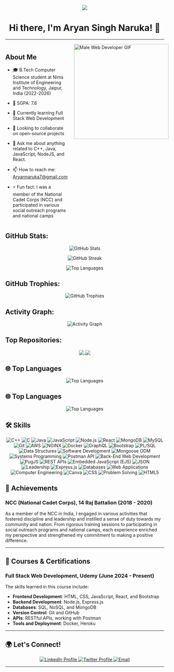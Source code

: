 <p align="center">
  <img src="https://readme-typing-svg.herokuapp.com?color=%2336BCF7&center=true&vCenter=true&lines=Hi%2C+I+am+Aryan+Singh;Nice+to+meet+you!+%F0%9F%91%8B;An+aspirant+and+ardent+Web+Developer;Passionate+about+coding+and+technology">
</p>

<h1 align="center">Hi there, I'm Aryan Singh Naruka! 👋</h1>

---

<div style="display: flex; align-items: flex-start;">
  <div style="flex: 1;">
  
  ## About Me

  <ul dir="auto">
    <li>
      <p dir="auto">🎓 B.Tech Computer Science student at Nims Institute of Engineering and Technology, Jaipur, India (2022-2026)</p>
    </li>
    <li>
      <p dir="auto">🌟 SGPA: 7.6</p>
    </li>
    <li>
      <p dir="auto">🌱 Currently learning Full Stack Web Development</p>
    </li>
    <li>
      <p dir="auto">👯 Looking to collaborate on open-source projects</p>
    </li>
    <li>
      <p dir="auto">💬 Ask me about anything related to C++, Java, JavaScript, NodeJS, and React.</p>
    </li>
    <li>
      <p dir="auto">📫 How to reach me: <a href="mailto:Aryannaruka7@gmail.com">Aryannaruka7@gmail.com</a></p>
    </li>
    <li>
      <p dir="auto">⚡ Fun fact: I was a member of the National Cadet Corps (NCC) and participated in various social outreach programs and national camps</p>
    </li>
  </ul>
  
  </div>
  
  <div style="flex: 1; margin-left: 20px;">
    <img src="https://media1.giphy.com/media/v1.Y2lkPTc5MGI3NjExa2IzajZydTd2YmR1Z3A5cnY3ZnI5aW0ybTE1YTlicXc4OXpweHVzaiZlcD12MV9pbnRlcm5hbF9naWZfYnlfaWQmY3Q9Zw/SWoSkN6DxTszqIKEqv/giphy.webp" alt="Male Web Developer GIF" style="width: 300px;">
  </div>
  
</div>


## GitHub Stats:

<p align="center">
  <img src="https://github-readme-stats.vercel.app/api?username=aryan681&show_icons=true&theme=dark" alt="GitHub Stats" />
</p>

<p align="center">
  <img src="https://github-readme-streak-stats.herokuapp.com/?user=aryan681&theme=dark" alt="GitHub Streak" />
</p>

<p align="center">
  <img src="https://github-readme-stats.vercel.app/api/top-langs/?username=aryan681&layout=compact&theme=dark" alt="Top Languages" />
</p>

## GitHub Trophies:

<p align="center">
  <img src="https://github-profile-trophy.vercel.app/?username=aryan681&theme=darkhub&row=1&column=7" alt="GitHub Trophies" />
</p>

## Activity Graph:
<p align="center">
  <img src="https://github-readme-activity-graph.vercel.app/graph?username=aryan681&theme=react-dark&hide_border=true&area=true" alt="Activity Graph" />
</p>

## Top Repositories:

<p align="center">
  <a href="https://github.com/Aryan681/blogify">
    <img align="center" src="https://github-readme-stats.vercel.app/api/pin/?username=Aryan681&repo=blogify&theme=dark" />
  </a>
  <a href="https://github.com/Aryan681/URL-Shortner">
    <img align="center" src="https://github-readme-stats.vercel.app/api/pin/?username=Aryan681&repo=URL-Shortner&theme=dark" />
  </a>
</p>

## 🌐 Top Languages

<p align="center">
  <img src="https://github-readme-stats.vercel.app/api/top-langs/?username=Aryan681&layout=compact&theme=radical&hide_border=true&langs_count=6&exclude_repo=your-repo1,your-repo2" alt="Top Languages" />
</p>


## 🌐 Top Languages

<div align="center">
  <img src="https://github-readme-stats.vercel.app/api/top-langs/?username=Aryan681&layout=compact&theme=radical&hide_border=true&langs_count=6&exclude_repo=your-repo1,your-repo2" alt="Top Languages" />
</div>


## 🛠️ Skills

<div align="center">
  <img src="https://img.shields.io/badge/C++-00599C?style=for-the-badge&logo=cplusplus&logoColor=white" alt="C++" />
  <img src="https://img.shields.io/badge/C-00599C?style=for-the-badge&logo=c&logoColor=white" alt="C" />
  <img src="https://img.shields.io/badge/Java-007396?style=for-the-badge&logo=java&logoColor=white" alt="Java" />
  <img src="https://img.shields.io/badge/JavaScript-323330?style=for-the-badge&logo=javascript&logoColor=F7DF1E" alt="JavaScript" />
  <img src="https://img.shields.io/badge/Node.js-43853D?style=for-the-badge&logo=node-dot-js&logoColor=white" alt="Node.js" />
  <img src="https://img.shields.io/badge/React-20232A?style=for-the-badge&logo=react&logoColor=61DAFB" alt="React" />
  <img src="https://img.shields.io/badge/MongoDB-4EA94B?style=for-the-badge&logo=mongodb&logoColor=white" alt="MongoDB" />
  <img src="https://img.shields.io/badge/MySQL-4479A1?style=for-the-badge&logo=mysql&logoColor=white" alt="MySQL" />
  <img src="https://img.shields.io/badge/Git-F05032?style=for-the-badge&logo=git&logoColor=white" alt="Git" />
  <img src="https://img.shields.io/badge/AWS-232F3E?style=for-the-badge&logo=amazon-aws&logoColor=white" alt="AWS" />
  <img src="https://img.shields.io/badge/NGINX-009639?style=for-the-badge&logo=nginx&logoColor=white" alt="NGINX" />
  <img src="https://img.shields.io/badge/Docker-2496ED?style=for-the-badge&logo=docker&logoColor=white" alt="Docker" />
  <img src="https://img.shields.io/badge/GraphQL-E10098?style=for-the-badge&logo=graphql&logoColor=white" alt="GraphQL" />
  <img src="https://img.shields.io/badge/Bootstrap-563D7C?style=for-the-badge&logo=bootstrap&logoColor=white" alt="Bootstrap" />
  <img src="https://img.shields.io/badge/PL%2FSQL-1F425F?style=for-the-badge&logo=oracle&logoColor=white" alt="PL/SQL" />
  <img src="https://img.shields.io/badge/Data%20Structures-339933?style=for-the-badge&logo=databricks&logoColor=white" alt="Data Structures" />
  <img src="https://img.shields.io/badge/Software%20Development-217346?style=for-the-badge&logo=visual-studio&logoColor=white" alt="Software Development" />
  <img src="https://img.shields.io/badge/Mongoose%20ODM-880000?style=for-the-badge&logo=mongoose&logoColor=white" alt="Mongoose ODM" />
  <img src="https://img.shields.io/badge/Systems%20Programming-333333?style=for-the-badge&logo=cplusplus&logoColor=white" alt="Systems Programming" />
  <img src="https://img.shields.io/badge/Postman%20API-FF6C37?style=for-the-badge&logo=postman&logoColor=white" alt="Postman API" />
  <img src="https://img.shields.io/badge/Back--End%20Web%20Development-282828?style=for-the-badge&logo=node-dot-js&logoColor=white" alt="Back-End Web Development" />
  <img src="https://img.shields.io/badge/PugJS-A86454?style=for-the-badge&logo=pug&logoColor=white" alt="PugJS" />
  <img src="https://img.shields.io/badge/REST%20APIs-6DB33F?style=for-the-badge&logo=spring&logoColor=white" alt="REST APIs" />
  <img src="https://img.shields.io/badge/Embedded%20JavaScript%20(EJS)-323330?style=for-the-badge&logo=javascript&logoColor=F7DF1E" alt="Embedded JavaScript (EJS)" />
  <img src="https://img.shields.io/badge/JSON-000000?style=for-the-badge&logo=json&logoColor=white" alt="JSON" />
  <img src="https://img.shields.io/badge/Leadership-FF6F00?style=for-the-badge&logo=meetup&logoColor=white" alt="Leadership" />
  <img src="https://img.shields.io/badge/Express.js-000000?style=for-the-badge&logo=express&logoColor=white" alt="Express.js" />
  <img src="https://img.shields.io/badge/Databases-FF5733?style=for-the-badge&logo=mariadb&logoColor=white" alt="Databases" />
  <img src="https://img.shields.io/badge/Web%20Applications-007ACC?style=for-the-badge&logo=windows&logoColor=white" alt="Web Applications" />
  <img src="https://img.shields.io/badge/Computer%20Engineering-FF6F61?style=for-the-badge&logo=computer&logoColor=white" alt="Computer Engineering" />
  <img src="https://img.shields.io/badge/Canva-00C4CC?style=for-the-badge&logo=canva&logoColor=white" alt="Canva" />
  <img src="https://img.shields.io/badge/CSS-1572B6?style=for-the-badge&logo=css3&logoColor=white" alt="CSS" />
  <img src="https://img.shields.io/badge/Problem%20Solving-4CAF50?style=for-the-badge&logo=matrix&logoColor=white" alt="Problem Solving" />
  <img src="https://img.shields.io/badge/HTML5-E34F26?style=for-the-badge&logo=html5&logoColor=white" alt="HTML5" />
</div>






## 🏅 Achievements

### NCC (National Cadet Corps), 14 Raj Battalion (2018 - 2020)
As a member of the NCC in India, I engaged in various activities that fostered discipline and leadership and instilled a sense of duty towards my community and nation. From rigorous training sessions to participating in social outreach programs and national camps, each experience enriched my perspective and strengthened my commitment to making a positive difference.

---

## 📜 Courses & Certifications

### Full Stack Web Development, Udemy (June 2024 - Present)
The skills learned in this course include:
- **Frontend Development**: HTML, CSS, JavaScript, React, and Bootstrap
- **Backend Development**: Node.js, Express.js
- **Databases**: SQL, NoSQL, and MongoDB
- **Version Control**: Git and GitHub
- **APIs**: RESTful APIs, working with Postman
- **Tools and Deployment**: Docker, Heroku

---
## 🌍 Let's Connect!

<div align="center">
  <a href="https://www.linkedin.com/in/aryansingh1-2">
    <img src="https://img.shields.io/badge/LinkedIn-blue?style=for-the-badge&logo=linkedin&logoColor=white" alt="LinkedIn Profile" />
  </a>
  <a href="https://x.com/Aryan_Naruka">
    <img src="https://img.shields.io/badge/Twitter-blue?style=for-the-badge&logo=twitter&logoColor=white" alt="Twitter Profile" />
  </a>
  <a href="mailto:Aryannaruka7@gmail.com">
    <img src="https://img.shields.io/badge/--c14438?style=for-the-badge&logo=Gmail&logoColor=white" alt="Email" />
  </a>
</div>

---



